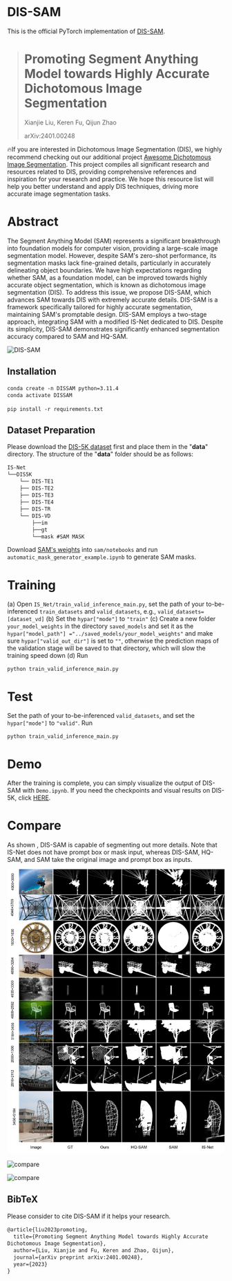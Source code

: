 # DIS-SAM

This is the official PyTorch implementation of [DIS-SAM](https://arxiv.org/abs/2401.00248).

> # Promoting Segment Anything Model towards Highly Accurate Dichotomous Image Segmentation
>
> Xianjie Liu, Keren Fu, Qijun Zhao
>
> arXiv:2401.00248

🔥If you are interested in Dichotomous Image Segmentation (DIS), we highly recommend checking out our additional project [Awesome Dichotomous Image Segmentation](https://github.com/Tennine2077/Awesome-Dichotomous-Image-Segmentation/tree/main). This project compiles all significant research and resources related to DIS, providing comprehensive references and inspiration for your research and practice. We hope this resource list will help you better understand and apply DIS techniques, driving more accurate image segmentation tasks.

# Abstract

The Segment Anything Model (SAM) represents a significant breakthrough into foundation models for computer vision, providing a large-scale image segmentation model. However, despite SAM's zero-shot performance, its segmentation masks lack fine-grained details, particularly in accurately delineating object boundaries. We have high expectations regarding whether SAM, as a foundation model, can be improved towards highly accurate object segmentation, which is known as dichotomous image segmentation (DIS). To address this issue, we propose DIS-SAM, which advances SAM towards DIS with extremely accurate details. DIS-SAM is a framework specifically tailored for highly accurate segmentation, maintaining SAM's promptable design. DIS-SAM employs a two-stage approach, integrating SAM with a modified IS-Net dedicated to DIS. Despite its simplicity, DIS-SAM demonstrates significantly enhanced segmentation accuracy compared to SAM and HQ-SAM.

![DIS-SAM](pic/DIS-SAM.png)

## Installation

```
conda create -n DISSAM python=3.11.4
conda activate DISSAM

pip install -r requirements.txt
```

## Dataset Preparation

Please download the [DIS-5K dataset](https://github.com/xuebinqin/DIS) first and place them in the "**data**" directory. The structure of the "**data**" folder should be as follows:

```
IS-Net
└──DIS5K
    └── DIS-TE1
    ├── DIS-TE2
    ├── DIS-TE3
    ├── DIS-TE4
    ├── DIS-TR
    └── DIS-VD
    	├──im
    	├──gt
    	└──mask #SAM MASK
```

Download [SAM's weights](https://dl.fbaipublicfiles.com/segment_anything/sam_vit_l_0b3195.pth)  into `sam/notebooks` and run `automatic_mask_generator_example.ipynb` to generate SAM masks.

# Training

(a) Open `IS_Net/train_valid_inference_main.py`, set the path of your to-be-inferenced `train_datasets` and `valid_datasets`, e.g., `valid_datasets=[dataset_vd]`
(b) Set the `hypar["mode"]` to `"train"`
(c) Create a new folder `your_model_weights` in the directory `saved_models` and set it as the `hypar["model_path"] ="../saved_models/your_model_weights"` and make sure `hypar["valid_out_dir"]` is set to `""`, otherwise the prediction maps of the validation stage will be saved to that directory, which will slow the training speed down
(d) Run

```
python train_valid_inference_main.py
```

# Test

Set the path of your to-be-inferenced `valid_datasets`, and set the `hypar["mode"]` to `"valid"`. Run

```
python train_valid_inference_main.py
```

# Demo

After the training is complete, you can simply visualize the output of DIS-SAM with `Demo.ipynb`.
If you need the checkpoints and visual results on DIS-5K, click [HERE](https://drive.google.com/drive/folders/1fE_DCGKU3WA-HmZnqRzaazHe44Lx9RP2?usp=sharing).

# Compare

As shown , DIS-SAM is capable of segmenting out more details. Note that IS-Net does not have prompt box or mask input, whereas  DIS-SAM, HQ-SAM, and SAM take the original image and prompt box as inputs. 

![compare](pic/compare.jpg)

![compare](pic/compare3.png)

![compare](pic/prompt2.png)

## BibTeX

Please consider to cite DIS-SAM if it helps your research.

```
@article{liu2023promoting,
  title={Promoting Segment Anything Model towards Highly Accurate Dichotomous Image Segmentation},
  author={Liu, Xianjie and Fu, Keren and Zhao, Qijun},
  journal={arXiv preprint arXiv:2401.00248},
  year={2023}
}
```

